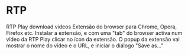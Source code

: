 # RTP
RTP Play download videos
Extensão do browser para Chrome, Opera, Firefox etc.
Instalar a extensão, e com uma "tab" do browser activa num vídeo da RTP Play clicar no ícon da extensão.
O popup da extensão vai mostrar o nome do vídeo e o URL, e iniciar o diálogo "Save as..."

